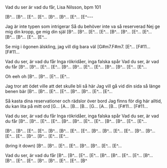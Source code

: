 Vad du ser är vad du får, Lisa Nilsson, bpm 101

[B^... [B^... [E^... [E^... 
[B^... [B^... [E^... [E^---

Jag är inte typen som intrigerar
Så du behöver inte va så reserverad
Nej ge mig din kropp, ge mig din själ
[B^... [B^... [E^... [E^... 
[B^... [B^... [E^... [E^... 
[B^... [B^... [E^... [E^... 

Se mig i ögonen älskling, jag vill dig bara väl
[G#m7.F#m7. [E^...  [F#11... [F#11...

Vad du ser, är vad du får
Inga rökridåer, inga falska spår
Vad du ser, är vad du får
[B^... [B^... [E^... [E^... 
[B^... [B^... [E^... [E^... 
[B^... [B^... [E^... [E^... 

Oh eeh oh
[B^... [B^... [E^... [E^... 

Jag tror att ödet ville att det skulle bli så här
Jag vill gå vid din sida så länge benen bär
[B^... [B^... [E^... [E^... 
[B^... [B^... [E^... [E^... 

Så kasta dina reservationer och rädslor över bord
Jag finns för dig här alltid, du kan lita på mitt ord
[G...  [A...  [B...  [B...
[G...  [A...  [B...  [F#11... [F#11...

Vad du ser, är vad du får
Inga rökridåer, inga falska spår
Vad du ser, är vad du får
[B^... [B^... [E^... [E^... 
[B^... [B^... [E^... [E^... 
[B^... [B^... [E^... [E^...

[B^... [B^... [E^... [E^... 
[B^... [B^... [E^... [E^... 
[B^... [B^... [E^... [E^... 
[B^... [B^... [E^... [E^... 
[B^... [B^... [E^... [E^... 

(bring it down)
[B^... [B^... [E^... [E^... 
[B^... [B^... [E^... [E^... 

Vad du ser, är vad du får
[B^... [B^... [E^... [E^... 
[B^... [B^... [E^... [E^... 
[B^... [B^... [E^... [E^... 
[B^... [B^... [E^... [E^... 
[B^